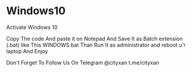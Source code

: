 # Windows10
Activate Windows 10

Copy The code And paste it on Notepad 
And Save It as Batch extension (.bat) 
like This WINDOWS.bat 
Than Run It as administrator and reboot u'r laptop 
And Enjoy 

Don't Forget To Follow Us On Telegram @cityxan
t.me/cityxan 
